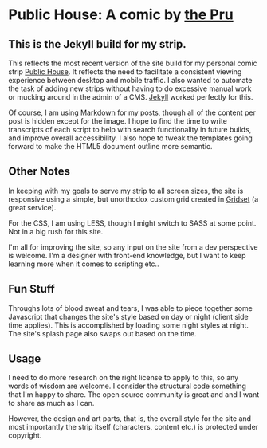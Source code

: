 Public House: A comic by [the Pru][thepru]
===========

## This is the Jekyll build for my strip.

This reflects the most recent version of the site build for my personal comic strip [Public House][ph]. It reflects the need to facilitate a consistent viewing experience between desktop and mobile traffic. I also wanted to automate the task of adding new strips without having to do excessive manual work or mucking around in the admin of a CMS. [Jekyll][] worked perfectly for this.

Of course, I am using [Markdown][] for my posts, though all of the content per post is hidden except for the image. I hope to find the time to  write transcripts of each script to help with search functionality in future builds, and improve overall accessibility. I also hope to tweak the templates going forward to make the HTML5 document outline more semantic.

## Other Notes

In keeping with my goals to serve my strip to all screen sizes, the site is responsive using a simple, but unorthodox custom grid created in [Gridset][] (a great service).

For the CSS, I am using LESS, though I might switch to SASS at some point. Not in a big rush for this site.

I'm all for improving the site, so any input on the site from a dev perspective is welcome. I'm a designer with front-end knowledge, but I want to keep learning more when it comes to scripting etc..

## Fun Stuff

Throughs lots of blood sweat and tears, I was able to piece together some Javascript that changes the site's style based on day or night (client side time applies). This is accomplished by loading some night styles at night. The site's splash page also swaps out based on the time.

## Usage

I need to do more research on the right license to apply to this, so any words of wisdom are welcome. I consider the structural code something that I'm happy to share. The open source community is great and and I want to share as much as I can.

However, the design and art parts, that is, the overall style for the site and most importantly the strip itself (characters, content etc.) is protected under copyright.


[thepru]: https://twitter.com/thepru "The Pru on Twitter"
[ph]: http://thepublichouse.net/ "Public House by the Pru"
[jekyll]: http://jekyllrb.com "Jekyll • Simple, blog-aware, static sites"
[markdown]: http://daringfireball.net/projects/markdown/ "Daring Fireball: Markdown"
[gridset]: http://gridsetapp.com "Gridset | Fully-custom grids for responsive layouts"
